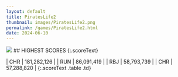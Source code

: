 ```yaml
---
layout: default
title: PiratesLife2
thumbnail: images/PiratesLife2.png
permalink: /games/PiratesLife2.html
date: 2024-06-10
---
```


<img src="../images/PiratesLife2.png" class="gameThumbnail img-fluid mx-auto align-middle">
## HIGHEST SCORES
{:.scoreText}

| CHR | 181,282,126 | 
| RUN | 86,091,419 | 
| RBJ | 58,793,739 | 
| CHR | 57,288,820 | 
{:.scoreText .table .td}
